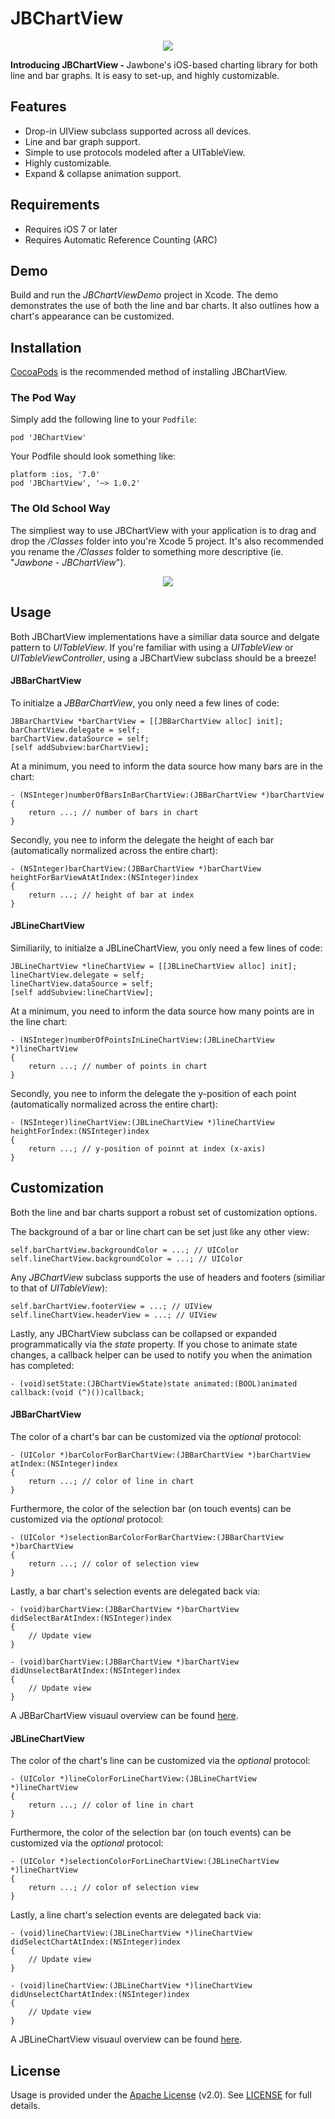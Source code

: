 # JBChartView

<center>
	<img src="https://raw.github.com/Jawbone/JBChartView/master/Screenshots/main.png">
</center>

<b>Introducing JBChartView - </b> Jawbone's iOS-based charting library for both line and bar graphs. It is easy to set-up, and highly customizable. 

## Features

- Drop-in UIView subclass supported across all devices.
- Line and bar graph support.
- Simple to use protocols modeled after a UITableView.
- Highly customizable.
- Expand & collapse animation support.

## Requirements

- Requires iOS 7 or later
- Requires Automatic Reference Counting (ARC)

## Demo

Build and run the <i>JBChartViewDemo</i> project in Xcode. The demo demonstrates the use of both the line and bar charts. It also outlines how a chart's appearance can be customized. 

## Installation

<a href="http://cocoapods.org/" target="_blank">CocoaPods</a> is the recommended method of installing JBChartView.

### The Pod Way

Simply add the following line to your <code>Podfile</code>:

	pod 'JBChartView'
	
Your Podfile should look something like:

	platform :ios, '7.0'
	pod 'JBChartView', '~> 1.0.2'
	
### The Old School Way

The simpliest way to use JBChartView with your application is to drag and drop the <i>/Classes</i> folder into you're Xcode 5 project. It's also recommended you rename the <i>/Classes</i> folder to something more descriptive (ie. "<i>Jawbone - JBChartView</i>").

<center>
	<img src="https://raw.github.com/Jawbone/JBChartView/master/Screenshots/installation.png">
</center>

## Usage

Both JBChartView implementations have a similiar data source and delgate pattern to <i>UITableView</i>. If you're familiar with using a <i>UITableView</i> or <i>UITableViewController</i>, using a JBChartView subclass should be a breeze!

#### JBBarChartView

To initialze a <i>JBBarChartView</i>, you only need a few lines of code:

	JBBarChartView *barChartView = [[JBBarChartView alloc] init];
    barChartView.delegate = self;
    barChartView.dataSource = self;
    [self addSubview:barChartView];
    
At a minimum, you need to inform the data source how many bars are in the chart:

	- (NSInteger)numberOfBarsInBarChartView:(JBBarChartView *)barChartView
	{
		return ...; // number of bars in chart
	}

Secondly, you nee to inform the delegate the height of each bar (automatically normalized across the entire chart):
    
    - (NSInteger)barChartView:(JBBarChartView *)barChartView heightForBarViewAtAtIndex:(NSInteger)index
    {
		return ...; // height of bar at index
	}
    
#### JBLineChartView

Similiarily, to initialze a JBLineChartView, you only need a few lines of code:

	JBLineChartView *lineChartView = [[JBLineChartView alloc] init];
    lineChartView.delegate = self;
    lineChartView.dataSource = self;
    [self addSubview:lineChartView];

At a minimum, you need to inform the data source how many points are in the line chart:

	- (NSInteger)numberOfPointsInLineChartView:(JBLineChartView *)lineChartView
	{
		return ...; // number of points in chart
	}

Secondly, you nee to inform the delegate the y-position of each point (automatically normalized across the entire chart):
    
	- (NSInteger)lineChartView:(JBLineChartView *)lineChartView heightForIndex:(NSInteger)index
    {
		return ...; // y-position of poinnt at index (x-axis)
	}
	
## Customization

Both the line and bar charts support a robust set of customization options. 

The background of a bar or line chart can be set just like any other view:
	
	self.barChartView.backgroundColor = ...; // UIColor
	self.lineChartView.backgroundColor = ...; // UIColor
	
Any <i>JBChartView</i> subclass supports the use of headers and footers (similiar to that of <i>UITableView</i>):

	self.barChartView.footerView = ...; // UIView
	self.lineChartView.headerView = ...; // UIView
	
Lastly, any JBChartView subclass can be collapsed or expanded programmatically via the <i>state</i> property. If you chose to animate state changes, a callback helper can be used to notify you when the animation has completed:

	- (void)setState:(JBChartViewState)state animated:(BOOL)animated callback:(void (^)())callback;

#### JBBarChartView

The color of a chart's bar can be customized via the <i>optional</i> protocol:

	- (UIColor *)barColorForBarChartView:(JBBarChartView *)barChartView atIndex:(NSInteger)index
	{
		return ...; // color of line in chart
	}

Furthermore, the color of the selection bar (on touch events) can be customized via the <i>optional</i> protocol:

	- (UIColor *)selectionBarColorForBarChartView:(JBBarChartView *)barChartView
	{
		return ...; // color of selection view
	}
	
Lastly, a bar chart's selection events are delegated back via:

	- (void)barChartView:(JBBarChartView *)barChartView didSelectBarAtIndex:(NSInteger)index
	{
		// Update view
	}

	- (void)barChartView:(JBBarChartView *)barChartView didUnselectBarAtIndex:(NSInteger)index
	{
		// Update view
	}
	
A JBBarChartView visuaul overview can be found <a href="https://raw.github.com/Jawbone/JBChartView/master/Screenshots/JBBarChartView.png" target="_blank">here</a>. 

#### JBLineChartView

The color of the chart's line can be customized via the <i>optional</i> protocol:

	- (UIColor *)lineColorForLineChartView:(JBLineChartView *)lineChartView
	{
		return ...; // color of line in chart
	}
	
Furthermore, the color of the selection bar (on touch events) can be customized via the <i>optional</i> protocol:

	- (UIColor *)selectionColorForLineChartView:(JBLineChartView *)lineChartView
	{
		return ...; // color of selection view
	}
	
Lastly, a line chart's selection events are delegated back via:

	- (void)lineChartView:(JBLineChartView *)lineChartView didSelectChartAtIndex:(NSInteger)index
	{
		// Update view
	}

	- (void)lineChartView:(JBLineChartView *)lineChartView didUnselectChartAtIndex:(NSInteger)index
	{
		// Update view
	}
			
A JBLineChartView visuaul overview can be found <a href="https://raw.github.com/Jawbone/JBChartView/master/Screenshots/JBLineChartView.png" target="_blank">here</a>.
	
## License

Usage is provided under the <a href="http://www.apache.org/licenses/LICENSE-2.0" target="_blank">Apache License</a> (v2.0). See <a href="https://github.com/Jawbone/JBChartView/blob/master/LICENSE">LICENSE</a> for full details.